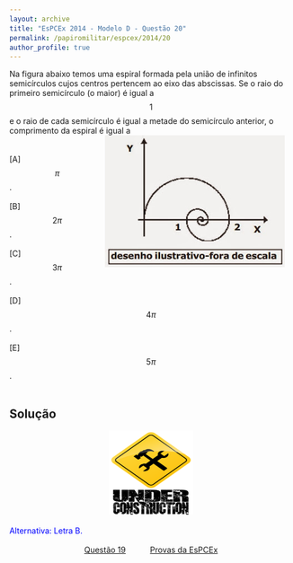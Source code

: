 ```yaml
---
layout: archive
title: "EsPCEx 2014 - Modelo D - Questão 20"
permalink: /papiromilitar/espcex/2014/20
author_profile: true
---
```


Na figura abaixo temos uma espiral formada pela união de infinitos semicírculos cujos centros pertencem ao eixo das abscissas. Se o raio do primeiro semicírculo (o maior) é igual a $$1$$ e o raio de cada semicírculo é igual a metade do semicírculo anterior, o comprimento da espiral é igual a 
<img  style="clear: right; float: right; margin-right: 1em;" border="0" src="/images/espiral.jpg"> <br /><br /><br />
[A] $$\pi$$. <br /><br />
[B] $$2 \pi$$. <br /><br />
[C] $$3 \pi$$. <br /><br />
[D] $$4 \pi$$. <br /><br />
[E] $$5 \pi$$. <br /><br />

## Solução

<center>
<img src="/images/construcao.png" height="150px" width="150px">
</center>
<br />
<font color="blue">Alternativa: Letra B.</font> <br /><br />
<center>
<a href="/papiromilitar/espcex/2014/19">Questão 19</a> &nbsp;&nbsp;&nbsp;&nbsp;&nbsp;&nbsp;&nbsp;&nbsp;&nbsp; <a href="/papiromilitar/espcex/">Provas da EsPCEx</a>
</center>
